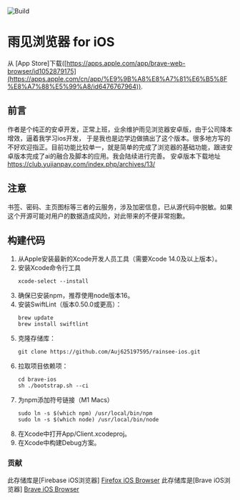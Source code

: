 ![Build](https://github.com/brave/brave-ios/workflows/Build/badge.svg?branch=development)

雨见浏览器 for iOS 
===============

从 [App Store]下载([https://apps.apple.com/app/brave-web-browser/id1052879175](https://apps.apple.com/cn/app/%E9%9B%A8%E8%A7%81%E6%B5%8F%E8%A7%88%E5%99%A8/id6476767964)).

前言
-----------
作者是个纯正的安卓开发，正常上班，业余维护雨见浏览器安卓版，由于公司降本增效，逼着我学习ios开发， 于是我也是边学边做搞出了这个版本。很多地方写的不好欢迎指正。目前功能比较单一，就是简单的完成了浏览器的基础功能，跟进安卓版本完成了ai的融合及脚本的应用。我会陆续进行完善。
安卓版本下载地址 https://club.yujianpay.com/index.php/archives/13/

注意
-----------
书签、密码、主页图标等三者的云服务，涉及加密信息，已从源代码中脱敏。如果这个开源可能对用户的数据造成风险，对此带来的不便非常抱歉。

构建代码
-----------------

1. 从Apple安装最新的Xcode开发人员工具（需要Xcode 14.0及以上版本）。
1. 安装Xcode命令行工具
    ```shell
    xcode-select --install
    ```
1. 确保已安装npm，推荐使用node版本16。
1. 安装SwiftLint（版本0.50.0或更高）：
    ```shell
    brew update
    brew install swiftlint
    ```
1. 克隆存储库：
    ```shell
    git clone https://github.com/Auj625197595/rainsee-ios.git
    ```
1. 拉取项目依赖项：
    ```shell
    cd brave-ios
    sh ./bootstrap.sh --ci
    ```
1. 为npm添加符号链接（M1 Macs）
    ```shell
    sudo ln -s $(which npm) /usr/local/bin/npm
    sudo ln -s $(which node) /usr/local/bin/node
    ```
1. 在Xcode中打开App/Client.xcodeproj。
1. 在Xcode中构建Debug方案。

### 贡献
此存储库是[Firebase iOS浏览器] [Firefox iOS Browser](https://github.com/mozilla-mobile/firefox-ios)
此存储库是[Brave iOS浏览器] [Brave iOS Browser](https://github.com/brave/brave-ios)
